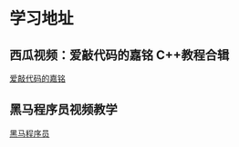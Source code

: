 # 学习地址
##  西瓜视频：爱敲代码的嘉铭 C++教程合辑
[爱敲代码的嘉铭](https://www.ixigua.com/6781708577355596291?logTag=ZisIe5ZXaDbC_ArEseAxt)

##  黑马程序员视频教学
[黑马程序员](https://www.ixigua.com/home/6596588903/video/?preActiveKey=home)